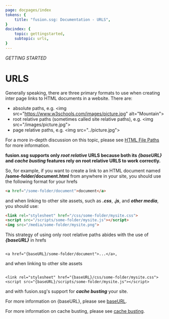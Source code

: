 ```yaml
---
page: docpages/index
tokens: {
    title: "fusion.ssg: Documentation - URLS",
}
docindex: {
    topic: gettingstarted,
    subtopic: urls,
}
---
```


<em>GETTING STARTED</em>

# URLS

Generally speaking, there are three primary formats to use when creating inter page links to HTML documents in a website. There are:

- absolute paths, e.g. &lt;img src="https://www.w3schools.com/images/picture.jpg" alt="Mountain"&gt;
- root relative paths (sometimes called site relative paths), e.g. &lt;img src="/images/picture.jpg"&gt;
- page relative paths, e.g. &lt;img src="../picture.jpg"&gt;	

<p class="info">For a more in-depth discussion on this topic, please see <a href="https://www.w3schools.com/html/html_filepaths.asp">HTML File Paths</a> for more information.</p>

__fusion.ssg supports only _root relative_ URLS because both its _&lbrace;baseURL&rbrace;_ and _cache busting_ features rely on root relative URLS to work correctly.__

So, for example, if you want to create a link to an HTML document named __/some-folder/document.html__ from anywhere in your site, you should use the following format for your hrefs

```html
<a href="/some-folder/document">document</a>

```

and when linking to other site assets, such as *__.css__*, *__.js__*, and *__other media__*, you should use:

```html
<link rel="stylesheet" href="/css/some-folder/mysite.css">
<script src="/scripts/some-folder/mysite.js"></script>
<img src="/media/some-folder/mysite.png">

```

This strategy of using only root relative paths abides with the use of *__&#123;baseURL&#125;__* in hrefs

<pre><code class="language-HTML">
&lt;a href="&lbrace;baseURL&rbrace;/some-folder/document"&gt;...&lt;/a&gt;,
</code></pre>

and when linking to other site assets

<pre><code>
&lt;link rel="stylesheet" href="&lbrace;baseURL&rbrace;/css/some-folder/mysite.css"&gt;
&lt;script src="&lbrace;baseURL&rbrace;/scripts/some-folder/mysite.js"&gt;&lt;/script&gt;
</code></pre>


and with fusion.ssg's support for *__cache busting__* your site.

<p class="info">
    For more information on &lbrace;baseURL&rbrace;, please see <a href="{baseURL}/docs/configuration/fusionssg-configuration#baseurl">baseURL</a>.
</p>

<p class="info">
    For more information on cache busting, please see <a href="{baseURL}/docs/cli#optional-cache-busting-of-release-builds">cache busting</a>.
</p>

